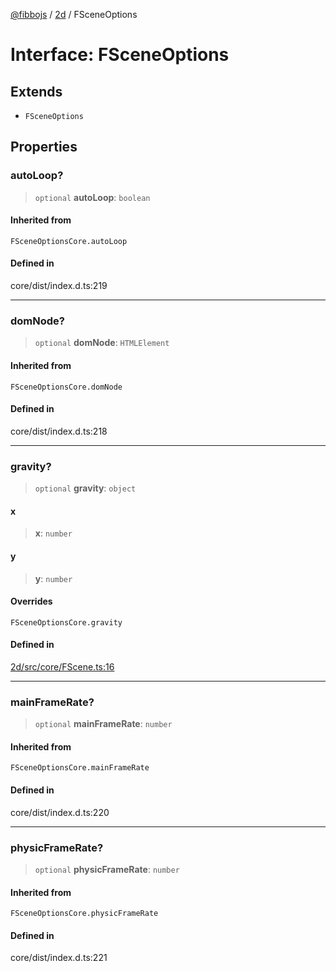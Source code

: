 [@fibbojs](/api/index) / [2d](/api/2d) / FSceneOptions

# Interface: FSceneOptions

## Extends

- `FSceneOptions`

## Properties

### autoLoop?

> `optional` **autoLoop**: `boolean`

#### Inherited from

`FSceneOptionsCore.autoLoop`

#### Defined in

core/dist/index.d.ts:219

***

### domNode?

> `optional` **domNode**: `HTMLElement`

#### Inherited from

`FSceneOptionsCore.domNode`

#### Defined in

core/dist/index.d.ts:218

***

### gravity?

> `optional` **gravity**: `object`

#### x

> **x**: `number`

#### y

> **y**: `number`

#### Overrides

`FSceneOptionsCore.gravity`

#### Defined in

[2d/src/core/FScene.ts:16](https://github.com/fibbojs/fibbo/blob/65626b456ab47d7e61b23a8dd1be9f399238b0f1/packages/2d/src/core/FScene.ts#L16)

***

### mainFrameRate?

> `optional` **mainFrameRate**: `number`

#### Inherited from

`FSceneOptionsCore.mainFrameRate`

#### Defined in

core/dist/index.d.ts:220

***

### physicFrameRate?

> `optional` **physicFrameRate**: `number`

#### Inherited from

`FSceneOptionsCore.physicFrameRate`

#### Defined in

core/dist/index.d.ts:221
